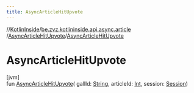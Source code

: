 ```yaml
---
title: AsyncArticleHitUpvote
---
```

//[KotlinInside](../../../index.html)/[be.zvz.kotlininside.api.async.article](../index.html)
/[AsyncArticleHitUpvote](index.html)/[AsyncArticleHitUpvote](-async-article-hit-upvote.html)

# AsyncArticleHitUpvote

[jvm]\
fun [AsyncArticleHitUpvote](-async-article-hit-upvote.html)(
gallId: [String](https://kotlinlang.org/api/latest/jvm/stdlib/kotlin/-string/index.html),
articleId: [Int](https://kotlinlang.org/api/latest/jvm/stdlib/kotlin/-int/index.html),
session: [Session](../../be.zvz.kotlininside.session/-session/index.html))




